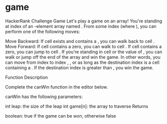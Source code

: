 # game
HackerRank Challenge Game
Let's play a game on an array! You're standing at index  of an -element array named . From some index  (where ), you can perform one of the following moves:

Move Backward: If cell  exists and contains a , you can walk back to cell .
Move Forward:
If cell  contains a zero, you can walk to cell .
If cell  contains a zero, you can jump to cell .
If you're standing in cell  or the value of , you can walk or jump off the end of the array and win the game.
In other words, you can move from index  to index , , or  as long as the destination index is a cell containing a . If the destination index is greater than , you win the game.

Function Description

Complete the canWin function in the editor below.

canWin has the following parameters:

int leap: the size of the leap
int game[n]: the array to traverse
Returns

boolean: true if the game can be won, otherwise false


